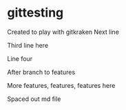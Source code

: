 # gittesting
Created to play with gitkraken
Next line

Third line here

Line four

After branch to features

More features, features, features here

Spaced out md file